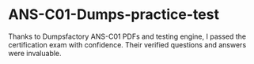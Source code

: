 # ANS-C01-Dumps-practice-test
Thanks to Dumpsfactory ANS-C01 PDFs and testing engine, I passed the certification exam with confidence. Their verified questions and answers were invaluable.
